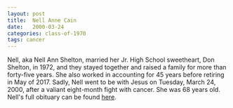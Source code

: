 ```yaml
---
layout: post
title:  Nell Anne Cain
date:   2000-03-24
categories: class-of-1970
tags: cancer
---
```

Nell, aka Nell Ann Shelton, married her Jr. High School sweetheart, Don Shelton, in 1972, and they stayed together and raised a family for more than forty-five years. She also worked in accounting for 45 years before retiring in May of 2017. Sadly, Nell went to be with Jesus on Tuesday, March 24, 2000, after a valiant eight-month fight with cancer. She was 68 years old. Nell's full obituary can be found [here](https://tinyurl.com/yd5qg2t5).
